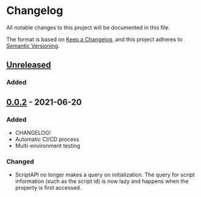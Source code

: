 # Changelog
All notable changes to this project will be documented in this file.

The format is based on [Keep a Changelog](https://keepachangelog.com/en/1.0.0/),
and this project adheres to [Semantic Versioning](https://semver.org/spec/v2.0.0.html).

## [Unreleased]
### Added


## [0.0.2] - 2021-06-20
### Added
- CHANGELOG!
- Automatic CI/CD process
- Multi-environment testing 

### Changed
- ScriptAPI no longer makes a query on initialization. The query for script information (such as the script id) is now lazy and happens when the property is first accessed.


[Unreleased]: https://github.com/kubos/majortom_scripting_package/compare/v0.0.2...HEAD
[0.0.2]: https://github.com/kubos/majortom_scripting_package/releases/tag/v0.0.2